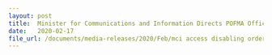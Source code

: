 ```yaml
---
layout: post
title:  Minister for Communications and Information Directs POFMA Office to Issue Disabling Order 
date:   2020-02-17
file_url: /documents/media-releases/2020/Feb/mci access disabling order media statement 17 feb.pdf
---
```

